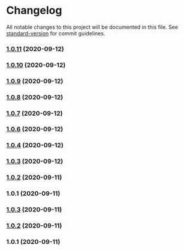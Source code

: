 # Changelog

All notable changes to this project will be documented in this file. See [standard-version](https://github.com/conventional-changelog/standard-version) for commit guidelines.

### [1.0.11](https://github.com/sergey-demidov/nuxt-i18n-easy/compare/v1.0.10...v1.0.11) (2020-09-12)

### [1.0.10](https://github.com/sergey-demidov/nuxt-i18n-easy/compare/v1.0.9...v1.0.10) (2020-09-12)

### [1.0.9](https://github.com/sergey-demidov/nuxt-i18n-easy/compare/v1.0.8...v1.0.9) (2020-09-12)

### [1.0.8](https://github.com/sergey-demidov/nuxt-i18n-easy/compare/v1.0.7...v1.0.8) (2020-09-12)

### [1.0.7](https://github.com/sergey-demidov/nuxt-i18n-easy/compare/v1.0.6...v1.0.7) (2020-09-12)

### [1.0.6](https://github.com/sergey-demidov/nuxt-i18n-easy/compare/v1.0.4...v1.0.6) (2020-09-12)

### [1.0.4](https://github.com/sergey-demidov/nuxt-i18n-easy/compare/v1.0.3...v1.0.4) (2020-09-12)

### [1.0.3](https://github.com/sergey-demidov/nuxt-i18n-easy/compare/v1.0.2...v1.0.3) (2020-09-12)

### [1.0.2](https://github.com/sergey-demidov/nuxt-i18n-easy/compare/v1.0.1...v1.0.2) (2020-09-11)

### 1.0.1 (2020-09-11)

### [1.0.3](https://github.com/sergey-demidov/nuxt-i18n-translate/compare/v1.0.2...v1.0.3) (2020-09-11)

### [1.0.2](https://github.com/sergey-demidov/nuxt-i18n-translate/compare/v1.0.1...v1.0.2) (2020-09-11)

### 1.0.1 (2020-09-11)
